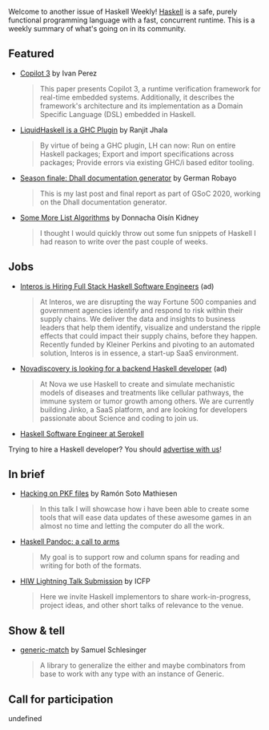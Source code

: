 Welcome to another issue of Haskell Weekly!
[Haskell](https://www.haskell.org) is a safe, purely functional programming language with a fast, concurrent runtime.
This is a weekly summary of what's going on in its community.

## Featured

- [Copilot 3](https://ntrs.nasa.gov/citations/20200003164) by Ivan Perez
  > This paper presents Copilot 3, a runtime verification framework for real-time embedded systems. Additionally, it describes the framework's architecture and its implementation as a Domain Specific Language (DSL) embedded in Haskell.

- [LiquidHaskell is a GHC Plugin](https://ucsd-progsys.github.io/liquidhaskell-blog/2020/08/20/lh-as-a-ghc-plugin.lhs/) by Ranjit Jhala
  > By virtue of being a GHC plugin, LH can now: Run on entire Haskell packages; Export and import specifications across packages; Provide errors via existing GHC/i based editor tooling.

- [Season finale: Dhall documentation generator](https://dev.to/german1608/season-finale-dhall-documentation-generator-2lfn) by German Robayo
  > This is my last post and final report as part of GSoC 2020, working on the Dhall documentation generator.

- [Some More List Algorithms](https://doisinkidney.com/posts/2020-08-22-some-more-list-algorithms.html) by Donnacha Oisín Kidney
  > I thought I would quickly throw out some fun snippets of Haskell I had reason to write over the past couple of weeks.

## Jobs

- [Interos is Hiring Full Stack Haskell Software Engineers](https://www.interos.ai/vacancies/#haskell-software-engineer) (ad)
  > At Interos, we are disrupting the way Fortune 500 companies and government agencies identify and respond to risk within their supply chains. We deliver the data and insights to business leaders that help them identify, visualize and understand the ripple effects that could impact their supply chains, before they happen. Recently funded by Kleiner Perkins and pivoting to an automated solution, Interos is in essence, a start-up SaaS environment.

- [Novadiscovery is looking for a backend Haskell developer](https://bit.ly/3i1rCkB) (ad)
  > At Nova we use Haskell to create and simulate mechanistic models of diseases and treatments like cellular pathways, the immune system or tumor growth among others. We are currently building Jinko, a SaaS platform, and are looking for developers passionate about Science and coding to join us.

- [Haskell Software Engineer at Serokell](https://serokell.io/blog/hiring-haskell-software-engineer)

Trying to hire a Haskell developer?
You should [advertise with us](https://haskellweekly.news/advertising.html)!

## In brief

- [Hacking on PKF files](https://www.youtube.com/watch?v=T_3JeI5R8gA) by Ramón Soto Mathiesen
  > In this talk I will showcase how i have been able to create some tools that will ease data updates of these awesome games in an almost no time and letting the computer do all the work.

- [Haskell Pandoc: a call to arms](https://np.reddit.com/r/haskell/comments/if0r14/haskell_pandoc_a_call_to_arms/)
  > My goal is to support row and column spans for reading and writing for both of the formats.

- [HIW Lightning Talk Submission](https://docs.google.com/forms/d/e/1FAIpQLSfh5O3jrZKvW-NcBwDwBrfLFWmY_tzDrUrd05jbfgnZiRAP4Q/viewform) by ICFP
  > Here we invite Haskell implementors to share work-in-progress, project ideas, and other short talks of relevance to the venue.

## Show & tell

- [generic-match](https://np.reddit.com/r/haskell/comments/ifajb8/ann_genericmatch0100/) by Samuel Schlesinger
  > A library to generalize the either and maybe combinators from base to work with any type with an instance of Generic.

## Call for participation

undefined
